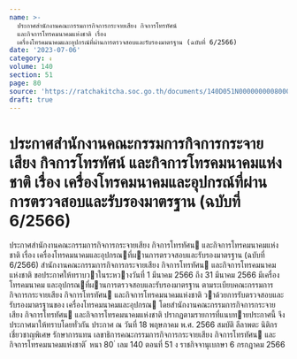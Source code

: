 ```yaml
---
name: >-
  ประกาศสำนักงานคณะกรรมการกิจการกระจายเสียง กิจการโทรทัศน์
  และกิจการโทรคมนาคมแห่งชาติ เรื่อง
  เครื่องโทรคมนาคมและอุปกรณ์ที่ผ่านการตรวจสอบและรับรองมาตรฐาน (ฉบับที่ 6/2566)
date: '2023-07-06'
category: ง
volume: 140
section: 51
page: 80
source: 'https://ratchakitcha.soc.go.th/documents/140D051N0000000008000.pdf'
draft: true
---
```


# ประกาศสำนักงานคณะกรรมการกิจการกระจายเสียง กิจการโทรทัศน์ และกิจการโทรคมนาคมแห่งชาติ เรื่อง เครื่องโทรคมนาคมและอุปกรณ์ที่ผ่านการตรวจสอบและรับรองมาตรฐาน (ฉบับที่ 6/2566)

ประกาศสํานักงานคณะกรรมการกิจการกระจายเสียง กิจการโทรทัศน และกิจการโทรคมนาคมแห่งชาติ เรื่อง เครื่องโทรคมนาคมและอุปกรณที่ผานการตรวจสอบและรับรองมาตรฐาน (ฉบับที่ 6/2566) สํานักงานคณะกรรมการกิจการกระจายเสียง กิจการโทรทัศน และกิจการโทรคมนาคมแห่งชาติ ขอประกาศให้ทราบวาในระหวางวันที่ 1 มีนาคม 2566 ถึง 31 มีนาคม 2566 มีเครื่องโทรคมนาคม และอุปกรณที่ผานการตรวจสอบและรับรองมาตรฐาน ตามระเบียบคณะกรรมการกิจการกระจายเสียง กิจการโทรทัศน และกิจการโทรคมนาคมแห่งชาติ วาด้วยการรับตรวจสอบและรับรองมาตรฐานของ เครื่องโทรคมนาคมและอุปกรณ โดยสํานักงานคณะกรรมการกิจการกระจายเสียง กิจการโทรทัศน และกิจการโทรคมนาคมแห่งชาติ ปรากฏตามรายการที่แนบทายประกาศนี้ จึงประกาศมาให้ทราบโดยทั่วกัน ประกาศ ณ วันที่ 18 พฤษภาคม พ.ศ. 2566 สมบัติ ลีลาพตะ นิติกรเชี่ยวชาญพิเศษ รักษาการแทน เลขาธิการคณะกรรมการกิจการกระจายเสียง กิจการโทรทัศน และกิจการโทรคมนาคมแห่งชาติ ้ หนา 80 ่ เลม 140 ตอนที่ 51 ง ราชกิจจานุเบกษา 6 กรกฎาคม 2566



















































































































































































